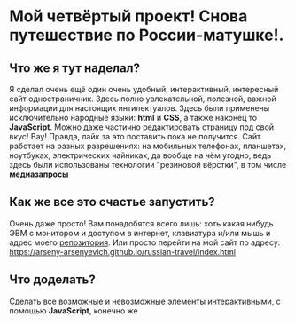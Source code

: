 # **Мой четвёртый проект!** Снова путешествие по России-матушке!.
## **Что же я тут наделал?**
Я сделал очень ещё один очень удобный, интерактивный, интересный сайт одностраничник. Здесь полно увлекательной, полезной, важной информации для настоящих интилектуалов. Здесь были применены исключительно народные языки: **html** и **CSS**, а также наконец то **JavaScript**.
Можно даже частично редактировать страницу под свой вкус! Вау! Правда, лайк за это поставить пока не получится.
Сайт работает на разных разрешениях: на мобильных телефонах, планшетах, ноутбуках, электрических чайниках, да вообще на чём угодно, ведь здесь были использованы технологии "резиновой вёрстки", в том числе **медиазапросы**
## **Как же все это счастье запустить?**
Очень даже просто! Вам понадобятся всего лишь: хоть какая нибудь ЭВМ с монитором и доступом в интернет, клавиатура и/или мышь и адрес моего [репозитория](https://github.com/arseny-arsenyevich/how-to-learn).
Или просто перейти на мой сайт по адресу: https://arseny-arsenyevich.github.io/russian-travel/index.html
## **Что доделать?**
Сделать все возможные и невозможные элементы интерактивными, с помощью **JavaScript**, конечно же
